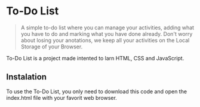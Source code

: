 # To-Do List
 
> A simple to-do list where you can manage your activities, adding what you have to do and marking what you have done already.
> Don't worry about losing your anotations, we keep all your activities on the Local Storage of your Browser.


To-Do List is a project made intented to larn HTML, CSS and JavaScript.

## Instalation

To use the To-Do List, you only need to download this code and open the index.html file with your favorit web browser.
